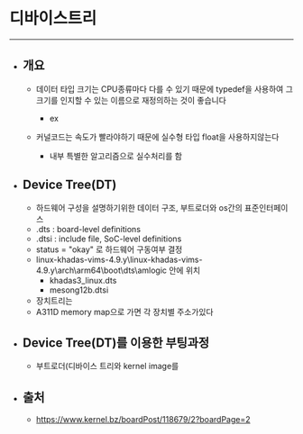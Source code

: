 
# 디바이스트리
-----------------------------------------------


- ## 개요
	- 데이터 타입 크기는 CPU종류마다 다를 수 있기 때문에 typedef을 사용하여 그 크기를 인지할 수 있는 이름으로 재정의하는 것이 좋습니다
		+ ex

	- 커널코드는 속도가 빨라야하기 때문에 실수형 타입 float을 사용하지않는다
		+ 내부 특별한 알고리즘으로 실수처리를 함


- ## Device Tree(DT)
	- 하드웨어 구성을 설명하기위한 데이터 구조, 부트로더와 os간의 표준인터페이스
	- .dts : board-level definitions
	- .dtsi : include file, SoC-level definitions
	- status = "okay" 로 하드웨어 구동여부 결정
	- linux-khadas-vims-4.9.y\linux-khadas-vims-4.9.y\arch\arm64\boot\dts\amlogic 안에 위치
		+ khadas3_linux.dts
		+ mesong12b.dtsi
	- 장치트리는 
	- A311D memory map으로 가면 각 장치별 주소가있다


- ## Device Tree(DT)를 이용한 부팅과정
	- 부트로더(디바이스 트리와 kernel image를 

- ## 출처
	- https://www.kernel.bz/boardPost/118679/2?boardPage=2

	<br/><br/><br/>